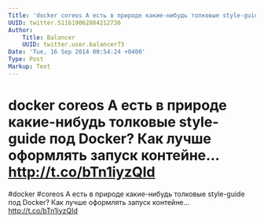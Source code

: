 ```yaml
---
Title: 'docker coreos А есть в природе какие-нибудь толковые style-guide под Docker? Как лучше оформлять запуск контейне… http://t.co/bTn1iyzQId'
UUID: twitter.511619062884212736
Author:
    Title: Balancer
    UUID: twitter.user.balancer73
Date: 'Tue, 16 Sep 2014 00:54:24 +0400'
Type: Post
Markup: Text
---
```


# docker coreos А есть в природе какие-нибудь толковые style-guide под Docker? Как лучше оформлять запуск контейне… http://t.co/bTn1iyzQId

#docker #coreos А есть в природе какие-нибудь толковые
style-guide под Docker? Как лучше оформлять запуск контейне…
http://t.co/bTn1iyzQId